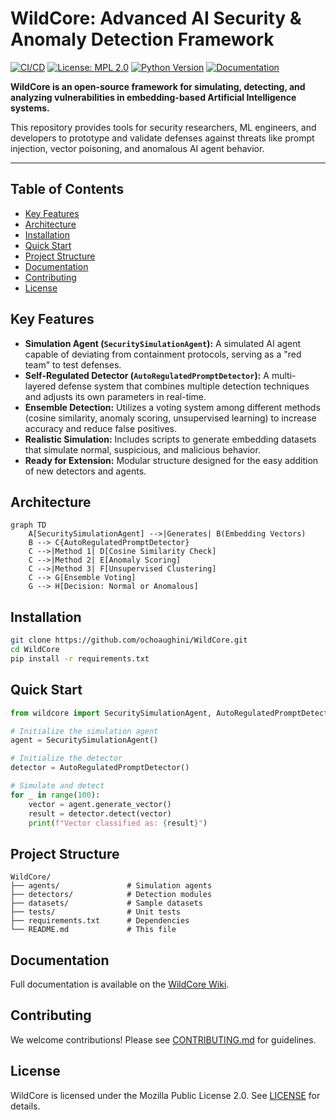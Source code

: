 # WildCore: Advanced AI Security & Anomaly Detection Framework

[![CI/CD](https://github.com/ochoaughini/WildCore/actions/workflows/ci.yml/badge.svg)](https://github.com/ochoaughini/WildCore/actions/workflows/ci.yml)
[![License: MPL 2.0](https://img.shields.io/badge/License-MPL%202.0-brightgreen.svg)](https://www.mozilla.org/en-US/MPL/2.0/)
[![Python Version](https://img.shields.io/badge/python-3.11+-blue.svg)](https://www.python.org/downloads/)
[![Documentation](https://img.shields.io/badge/docs-passing-brightgreen)](https://github.com/ochoaughini/WildCore/wiki)

**WildCore is an open-source framework for simulating, detecting, and analyzing vulnerabilities in embedding-based Artificial Intelligence systems.**

This repository provides tools for security researchers, ML engineers, and developers to prototype and validate defenses against threats like prompt injection, vector poisoning, and anomalous AI agent behavior.

---

## Table of Contents
- [Key Features](#key-features)
- [Architecture](#architecture)
- [Installation](#installation)
- [Quick Start](#quick-start)
- [Project Structure](#project-structure)
- [Documentation](#documentation)
- [Contributing](#contributing)
- [License](#license)

## Key Features
- **Simulation Agent (`SecuritySimulationAgent`):** A simulated AI agent capable of deviating from containment protocols, serving as a "red team" to test defenses.
- **Self-Regulated Detector (`AutoRegulatedPromptDetector`):** A multi-layered defense system that combines multiple detection techniques and adjusts its own parameters in real-time.
- **Ensemble Detection:** Utilizes a voting system among different methods (cosine similarity, anomaly scoring, unsupervised learning) to increase accuracy and reduce false positives.
- **Realistic Simulation:** Includes scripts to generate embedding datasets that simulate normal, suspicious, and malicious behavior.
- **Ready for Extension:** Modular structure designed for the easy addition of new detectors and agents.

## Architecture
```mermaid
graph TD
    A[SecuritySimulationAgent] -->|Generates| B(Embedding Vectors)
    B --> C{AutoRegulatedPromptDetector}
    C -->|Method 1| D[Cosine Similarity Check]
    C -->|Method 2| E[Anomaly Scoring]
    C -->|Method 3| F[Unsupervised Clustering]
    C --> G[Ensemble Voting]
    G --> H[Decision: Normal or Anomalous]
```

## Installation
```bash
git clone https://github.com/ochoaughini/WildCore.git
cd WildCore
pip install -r requirements.txt
```

## Quick Start
```python
from wildcore import SecuritySimulationAgent, AutoRegulatedPromptDetector

# Initialize the simulation agent
agent = SecuritySimulationAgent()

# Initialize the detector
detector = AutoRegulatedPromptDetector()

# Simulate and detect
for _ in range(100):
    vector = agent.generate_vector()
    result = detector.detect(vector)
    print(f"Vector classified as: {result}")
```

## Project Structure
```
WildCore/
├── agents/               # Simulation agents
├── detectors/            # Detection modules
├── datasets/             # Sample datasets
├── tests/                # Unit tests
├── requirements.txt      # Dependencies
└── README.md             # This file
```

## Documentation
Full documentation is available on the [WildCore Wiki](https://github.com/ochoaughini/WildCore/wiki).

## Contributing
We welcome contributions! Please see [CONTRIBUTING.md](CONTRIBUTING.md) for guidelines.

## License
WildCore is licensed under the Mozilla Public License 2.0. See [LICENSE](LICENSE) for details.
